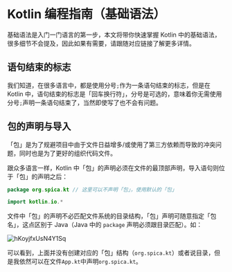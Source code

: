 # Kotlin 编程指南（基础语法）
基础语法是入门一门语言的第一步，本文将带你快速掌握 Kotlin 中的基础语法，很多细节不会提及，因此如果有需要，请跟随对应链接了解更多详情。

## 语句结束的标志

我们知道，在很多语言中，都是使用分号`;`作为一条语句结束的标志，但是在 Kotlin 中，语句结束的标志是「回车换行符」，分号是可选的，意味着你无需使用分号`;`声明一条语句结束了，当然即使写了也不会有问题。

## 包的声明与导入

「包」是为了规避项目中由于文件日益增多/或使用了第三方依赖而导致的冲突问题，同时也是为了更好的组织代码文件。

跟众多语言一样，Kotlin 中「包」的声明必须在文件的最顶部声明，导入语句则位于「包」的声明之后：
```kotlin
package org.spica.kt // 这里可以不声明「包」，使用默认的「包」

import kotlin.io.*
```

文件中「包」的声明不必匹配文件系统的目录结构，「包」声明可随意指定「包名」，这点区别于 Java（Java 中的 `package` 声明必须跟目录匹配）。如：

![hKoyjfxUsN4Y1Sq](https://s2.loli.net/2022/01/03/hKoyjfxUsN4Y1Sq.png)

可以看到，上面并没有创建对应的「包」结构（`org.spica.kt`）或者说目录，但是我依然可以在文件`App.kt`中声明`org.spica.kt`。

